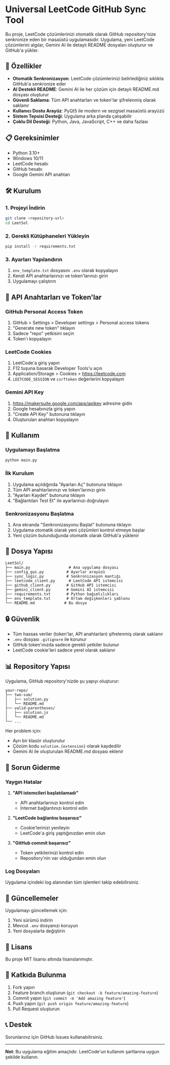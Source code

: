# Universal LeetCode GitHub Sync Tool

Bu proje, LeetCode çözümlerinizi otomatik olarak GitHub repository'nize senkronize eden bir masaüstü uygulamasıdır. Uygulama, yeni LeetCode çözümlerini algılar, Gemini AI ile detaylı README dosyaları oluşturur ve GitHub'a yükler.

## 🚀 Özellikler

- **Otomatik Senkronizasyon**: LeetCode çözümlerinizi belirlediğiniz sıklıkta GitHub'a senkronize eder
- **AI Destekli README**: Gemini AI ile her çözüm için detaylı README.md dosyası oluşturur
- **Güvenli Saklama**: Tüm API anahtarları ve token'lar şifrelenmiş olarak saklanır
- **Kullanıcı Dostu Arayüz**: PyQt5 ile modern ve sezgisel masaüstü arayüzü
- **Sistem Tepsisi Desteği**: Uygulama arka planda çalışabilir
- **Çoklu Dil Desteği**: Python, Java, JavaScript, C++ ve daha fazlası

## 📋 Gereksinimler

- Python 3.10+
- Windows 10/11
- LeetCode hesabı
- GitHub hesabı
- Google Gemini API anahtarı

## 🛠️ Kurulum

### 1. Projeyi İndirin
```bash
git clone <repository-url>
cd LeetSol
```

### 2. Gerekli Kütüphaneleri Yükleyin
```bash
pip install -r requirements.txt
```

### 3. Ayarları Yapılandırın
1. `env_template.txt` dosyasını `.env` olarak kopyalayın
2. Kendi API anahtarlarınızı ve token'larınızı girin
3. Uygulamayı çalıştırın

## 🔧 API Anahtarları ve Token'lar

### GitHub Personal Access Token
1. GitHub > Settings > Developer settings > Personal access tokens
2. "Generate new token" tıklayın
3. Sadece "repo" yetkisini seçin
4. Token'ı kopyalayın

### LeetCode Cookies
1. LeetCode'a giriş yapın
2. F12 tuşuna basarak Developer Tools'u açın
3. Application/Storage > Cookies > https://leetcode.com
4. `LEETCODE_SESSION` ve `csrftoken` değerlerini kopyalayın

### Gemini API Key
1. https://makersuite.google.com/app/apikey adresine gidin
2. Google hesabınızla giriş yapın
3. "Create API Key" butonuna tıklayın
4. Oluşturulan anahtarı kopyalayın

## 🚀 Kullanım

### Uygulamayı Başlatma
```bash
python main.py
```

### İlk Kurulum
1. Uygulama açıldığında "Ayarları Aç" butonuna tıklayın
2. Tüm API anahtarlarınızı ve token'larınızı girin
3. "Ayarları Kaydet" butonuna tıklayın
4. "Bağlantıları Test Et" ile ayarlarınızı doğrulayın

### Senkronizasyonu Başlatma
1. Ana ekranda "Senkronizasyonu Başlat" butonuna tıklayın
2. Uygulama otomatik olarak yeni çözümleri kontrol etmeye başlar
3. Yeni çözüm bulunduğunda otomatik olarak GitHub'a yüklenir

## 📁 Dosya Yapısı

```
LeetSol/
├── main.py                 # Ana uygulama dosyası
├── config_gui.py          # Ayarlar arayüzü
├── sync_logic.py          # Senkronizasyon mantığı
├── leetcode_client.py      # LeetCode API istemcisi
├── github_client.py       # GitHub API istemcisi
├── gemini_client.py       # Gemini AI istemcisi
├── requirements.txt       # Python bağımlılıkları
├── env_template.txt       # Ortam değişkenleri şablonu
└── README.md             # Bu dosya
```

## 🔒 Güvenlik

- Tüm hassas veriler (token'lar, API anahtarları) şifrelenmiş olarak saklanır
- `.env` dosyası `.gitignore` ile korunur
- GitHub token'ınızda sadece gerekli yetkiler bulunur
- LeetCode cookie'leri sadece yerel olarak saklanır

## 📊 Repository Yapısı

Uygulama, GitHub repository'nizde şu yapıyı oluşturur:

```
your-repo/
├── two-sum/
│   ├── solution.py
│   └── README.md
├── valid-parentheses/
│   ├── solution.js
│   └── README.md
└── ...
```

Her problem için:
- Ayrı bir klasör oluşturulur
- Çözüm kodu `solution.{extension}` olarak kaydedilir
- Gemini AI ile oluşturulan README.md dosyası eklenir

## 🐛 Sorun Giderme

### Yaygın Hatalar

1. **"API istemcileri başlatılamadı"**
   - API anahtarlarınızı kontrol edin
   - İnternet bağlantınızı kontrol edin

2. **"LeetCode bağlantısı başarısız"**
   - Cookie'lerinizi yenileyin
   - LeetCode'a giriş yaptığınızdan emin olun

3. **"GitHub commit başarısız"**
   - Token yetkilerinizi kontrol edin
   - Repository'nin var olduğundan emin olun

### Log Dosyaları
Uygulama içindeki log alanından tüm işlemleri takip edebilirsiniz.

## 🔄 Güncellemeler

Uygulamayı güncellemek için:
1. Yeni sürümü indirin
2. Mevcut `.env` dosyanızı koruyun
3. Yeni dosyalarla değiştirin

## 📝 Lisans

Bu proje MIT lisansı altında lisanslanmıştır.

## 🤝 Katkıda Bulunma

1. Fork yapın
2. Feature branch oluşturun (`git checkout -b feature/amazing-feature`)
3. Commit yapın (`git commit -m 'Add amazing feature'`)
4. Push yapın (`git push origin feature/amazing-feature`)
5. Pull Request oluşturun

## 📞 Destek

Sorunlarınız için GitHub Issues kullanabilirsiniz.

---

**Not**: Bu uygulama eğitim amaçlıdır. LeetCode'un kullanım şartlarına uygun şekilde kullanın.
